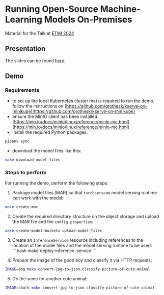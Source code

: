 # Running Open-Source Machine-Learning Models On-Premises

Material for the Talk at [ETIM 2024](https://etim.uk-essen.de/)

## Presentation

The slides can be found [here](./presentation/).

## Demo

### Requirements

* to set up the local Kubernetes cluster that is required to run the demo, follow the instructions on [https://github.com/grothesk/kserve-on-minikube](https://github.com/grothesk/kserve-on-minikube)
* ensure the MinIO client has been installed: [https://min.io/docs/minio/linux/reference/minio-mc.html](https://min.io/docs/minio/linux/reference/minio-mc.html)
* install the required Python packages:
```bash
pipenv sync
```
* download the model files like this:
```bash
make download-model-files 
```

### Steps to perform

For running the demo, perform the following steps:

1. Package model files (MAR) so that `torchserve`as model serving runtime can work with the
model:
```bash
make create-mar
```

2. Create the required directory structure on the object storage and upload the MAR file and the `config.properties`:
```bash
make create-model-buckets upload-model-files
```

3. Create an `InferenceService` resource including references to the location of the model files and the model serving runtime to be used: 
´´´bash
make deploy-inference-service
´´´

4. Prepare the image of the good boy and classify it via HTTP requests:
```bash
IMAGE=dog make convert-jpg-to-json classify-picture-of-cute-animal
```

5. Do the same for another cute animal:
```bash
IMAGE=shark make convert-jpg-to-json classify-picture-of-cute-animal
```
